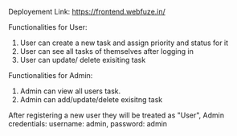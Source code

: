 Deployement Link: https://frontend.webfuze.in/

Functionalities for User:
1. User can create a new task and assign priority and status for it
2. User can see all tasks of themselves after logging in
3. User can update/ delete exisiting task

Functionalities for Admin:
1. Admin can view all users task.
2. Admin can add/update/delete exisitng task

After registering a new user they will be treated as "User",
Admin credentials: username: admin, password: admin
    
